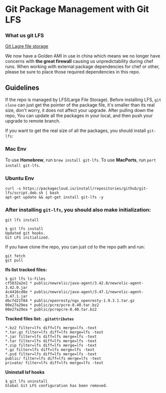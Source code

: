 # Git Package Management with Git LFS

### What us git LFS

[Git Lagre file storage](https://git-lfs.github.com/)

We now have a Golden AMI in use in china which means we no longer have concerns with **the great firewall** causing us unpredictability during chef runs. When working with external package dependencies for chef or other, please be sure to place those required dependencies in this repo.

## Guidelines

If the repo  is managed by LFS(Large File Storage). Before installing LFS, `git clone` can just get the pointer of the package file, it's smaller than its real size, don't worry, it does not affect your upgrade. After pulling down the repo, You can update all the packages in your local, and then push your upgrade to remote branch.

If you want to get the real size of all the packages, you should install `git-lfs`:

### Mac Env

To use **Homebrew**, run `brew install git-lfs`.
To use **MacPorts**, run `port install git-lfs`.

### Ubuntu Env

```
curl -s https://packagecloud.io/install/repositories/github/git-lfs/script.deb.sh | bash
apt-get update && apt-get install git-lfs -y
```

### After installing `git-lfs`, you should also make initialization:

```
git lfs install
```

```
$ git lfs install
Updated git hooks.
Git LFS initialized.
```

If you have clone the repo, you can just cd to the repo path and run:

```
git fetch
git pull
```

**lfs list tracked files:**

```
$ git lfs ls-files
cf5832a2e2 * public/newrelic/java-agent/3.42.0/newrelic-agent-3.42.0.jar
4c4416cd8e * public/newrelic/java-agent/3.47.1/newrelic-agent-3.47.1.jar
dbcfd21f84 * public/openresty/ngx_openresty-1.9.3.1.tar.gz
00e27a29ea * public/pcre/pcre-8.40.tar.bz2
00e27a29ea * public/pcrepcre-8.40.tar.bz2
```

**Tracked files list: `.gitattributes`**

```
*.bz2 filter=lfs diff=lfs merge=lfs -text
*.tar.gz filter=lfs diff=lfs merge=lfs -text
*.jar filter=lfs diff=lfs merge=lfs -text
*.tar filter=lfs diff=lfs merge=lfs -text
*.zip filter=lfs diff=lfs merge=lfs -text
*.gz filter=lfs diff=lfs merge=lfs -text
*.psd filter=lfs diff=lfs merge=lfs -text
public/ filter=lfs diff=lfs merge=lfs -text
private/ filter=lfs diff=lfs merge=lfs -text
```

**Uninstall lsf hooks**

```
$ git lfs uninstall
Global Git LFS configuration has been removed.
```